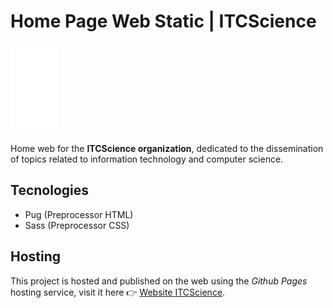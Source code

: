 # Home Page Web Static | ITCScience

![ITCScience Logo](./public/assets/svg/brand-logo.svg)

Home web for the **ITCScience organization**, dedicated to the dissemination of topics related to information technology and computer science.

## Tecnologies

- Pug (Preprocessor HTML)
- Sass (Preprocessor CSS)

## Hosting

This project is hosted and published on the web using the *Github Pages* hosting service, visit it here 👉 [Website ITCScience](https://fr4nkd3v.github.io/ITCScience-Home-Page/).
